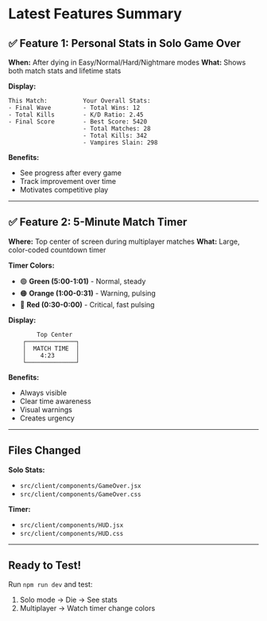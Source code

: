 # Latest Features Summary

## ✅ Feature 1: Personal Stats in Solo Game Over

**When:** After dying in Easy/Normal/Hard/Nightmare modes
**What:** Shows both match stats and lifetime stats

**Display:**
```
This Match:          Your Overall Stats:
- Final Wave         - Total Wins: 12
- Total Kills        - K/D Ratio: 2.45
- Final Score        - Best Score: 5420
                     - Total Matches: 28
                     - Total Kills: 342
                     - Vampires Slain: 298
```

**Benefits:**
- See progress after every game
- Track improvement over time
- Motivates competitive play

---

## ✅ Feature 2: 5-Minute Match Timer

**Where:** Top center of screen during multiplayer matches
**What:** Large, color-coded countdown timer

**Timer Colors:**
- 🟢 **Green (5:00-1:01)** - Normal, steady
- 🟠 **Orange (1:00-0:31)** - Warning, pulsing
- 🔴 **Red (0:30-0:00)** - Critical, fast pulsing

**Display:**
```
        Top Center
    ┌──────────────┐
    │  MATCH TIME  │
    │    4:23      │
    └──────────────┘
```

**Benefits:**
- Always visible
- Clear time awareness
- Visual warnings
- Creates urgency

---

## Files Changed

**Solo Stats:**
- `src/client/components/GameOver.jsx`
- `src/client/components/GameOver.css`

**Timer:**
- `src/client/components/HUD.jsx`
- `src/client/components/HUD.css`

---

## Ready to Test!

Run `npm run dev` and test:
1. Solo mode → Die → See stats
2. Multiplayer → Watch timer change colors
